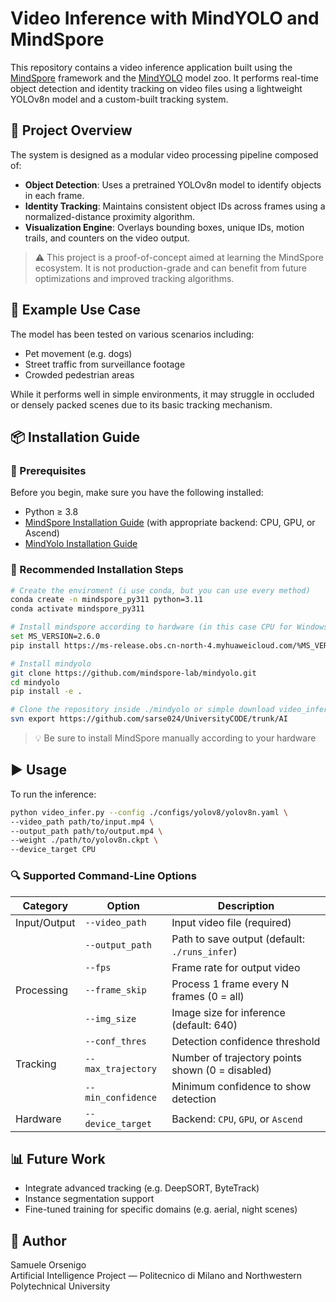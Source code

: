 # Video Inference with MindYOLO and MindSpore

This repository contains a video inference application built using the [MindSpore](https://www.mindspore.cn/en) framework and the [MindYOLO](https://github.com/mindspore-lab/mindyolo) model zoo. It performs real-time object detection and identity tracking on video files using a lightweight YOLOv8n model and a custom-built tracking system.

## 📌 Project Overview

The system is designed as a modular video processing pipeline composed of:

- **Object Detection**: Uses a pretrained YOLOv8n model to identify objects in each frame.
- **Identity Tracking**: Maintains consistent object IDs across frames using a normalized-distance proximity algorithm.
- **Visualization Engine**: Overlays bounding boxes, unique IDs, motion trails, and counters on the video output.

> ⚠️ This project is a proof-of-concept aimed at learning the MindSpore ecosystem. It is not production-grade and can benefit from future optimizations and improved tracking algorithms.

## 💽 Example Use Case

The model has been tested on various scenarios including:
- Pet movement (e.g. dogs)
- Street traffic from surveillance footage
- Crowded pedestrian areas

While it performs well in simple environments, it may struggle in occluded or densely packed scenes due to its basic tracking mechanism.

## 📦 Installation Guide

### 🔧 Prerequisites

Before you begin, make sure you have the following installed:

- Python ≥ 3.8
- [MindSpore Installation Guide](https://www.mindspore.cn/install) (with appropriate backend: CPU, GPU, or Ascend)
- [MindYolo Installation Guide](https://mindspore-lab.github.io/mindyolo/installation/)

### 🐍 Recommended Installation Steps

```bash
# Create the enviroment (i use conda, but you can use every method)
conda create -n mindspore_py311 python=3.11
conda activate mindspore_py311

# Install mindspore according to hardware (in this case CPU for Windows)
set MS_VERSION=2.6.0
pip install https://ms-release.obs.cn-north-4.myhuaweicloud.com/%MS_VERSION%/MindSpore/cpu/x86_64/mindspore-%MS_VERSION:-=%-cp311-cp311-win_amd64.whl --trusted-host ms-release.obs.cn-north-4.myhuaweicloud.com -i https://repo.huaweicloud.com/repository/pypi/simple/

# Install mindyolo 
git clone https://github.com/mindspore-lab/mindyolo.git
cd mindyolo
pip install -e .

# Clone the repository inside ./mindyolo or simple download video_infer.py
svn export https://github.com/sarse024/UniversityCODE/trunk/AI

```

> 💡 Be sure to install MindSpore manually according to your hardware

## ▶️ Usage

To run the inference:

```bash
python video_infer.py --config ./configs/yolov8/yolov8n.yaml \
--video_path path/to/input.mp4 \
--output_path path/to/output.mp4 \
--weight ./path/to/yolov8n.ckpt \
--device_target CPU
```

### 🔍 Supported Command-Line Options

| Category       | Option             | Description |
|----------------|--------------------|-------------|
| Input/Output   | `--video_path`     | Input video file (required) |
|                | `--output_path`    | Path to save output (default: `./runs_infer`) |
|                | `--fps`            | Frame rate for output video |
| Processing     | `--frame_skip`     | Process 1 frame every N frames (0 = all) |
|                | `--img_size`       | Image size for inference (default: 640) |
|                | `--conf_thres`     | Detection confidence threshold |
| Tracking       | `--max_trajectory` | Number of trajectory points shown (0 = disabled) |
|                | `--min_confidence` | Minimum confidence to show detection |
| Hardware       | `--device_target`  | Backend: `CPU`, `GPU`, or `Ascend` |

## 📊 Future Work

- Integrate advanced tracking (e.g. DeepSORT, ByteTrack)
- Instance segmentation support
- Fine-tuned training for specific domains (e.g. aerial, night scenes)

## 👤 Author

Samuele Orsenigo  
Artificial Intelligence Project — Politecnico di Milano and Northwestern Polytechnical University

